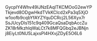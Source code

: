 GycpIY4Whv49IJNzEAqITKCMOoG2ewYP
Tkjevd8ODgwHkdTVkKCIcd2xPa3q5XjO
w1oofb9cqbYfAYZYquDCRcj2L56Xyx7r
SsJUcyDls151c9q409GcaQsaDqbAccZu
ZK18rMkzhlqWaLCt7k8MFQGbq2eJBNjn
j8EiyLt0NU5LajxsPl4HXvjZDyE5O6L6
